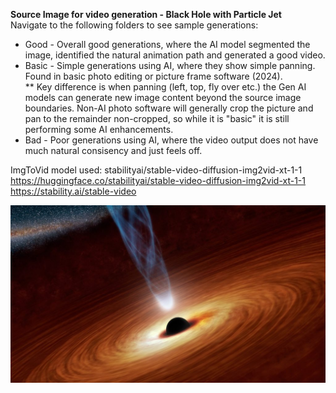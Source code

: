 **Source Image for video generation - Black Hole with Particle Jet**  
Navigate to the following folders to see sample generations:  
* Good - Overall good generations, where the AI model segmented the image, identified the natural animation path and generated a good video.  
* Basic - Simple generations using AI, where they show simple panning. Found in basic photo editing or picture frame software (2024).  
    ** Key difference is when panning (left, top, fly over etc.) the Gen AI models can generate new image content beyond the source image boundaries. Non-AI photo software will generally crop the picture and pan to the remainder non-cropped, so while it is "basic" it is still performing some AI enhancements.  
* Bad - Poor generations using AI, where the video output does not have much natural consisency and just feels off.  

ImgToVid model used: stabilityai/stable-video-diffusion-img2vid-xt-1-1  
https://huggingface.co/stabilityai/stable-video-diffusion-img2vid-xt-1-1  
https://stability.ai/stable-video  

![Black Hole with Jet Stream](https://github.com/bartczernicki/StableDiffusion/blob/main/ImgToVid/Black-Hole-With-Jet/Black-Hole-With-Jet.jpg)
